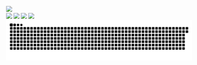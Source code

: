 <img src="https://github-readme-stats.vercel.app/api?username=CHB-learner&show_icons=true&theme=tokyonight" />
<div class="image-container">
  
  <img src="https://github-stats.ubrong.com/api/top-langs/?username=CHB-learner&layout=compact&theme=dark" />
  <img src="https://stats.justsong.cn/api/github?username=CHB-learner&theme=tokyonight" />
  <img src="https://stats.justsong.cn/api/bilibili/?id=82123444&theme=tokyonight" />
  <img src="https://stats.justsong.cn/api/csdn?id=chb1945626852&theme=tokyonight" />
</div>





<picture>
  <source media="(prefers-color-scheme: dark)" srcset="https://raw.githubusercontent.com/CHB-learner/CHB-learner/output/github-contribution-grid-snake-dark.svg">
  <source media="(prefers-color-scheme: light)" srcset="https://raw.githubusercontent.com/CHB-learner/CHB-learner/output/github-contribution-grid-snake.svg">
  <img alt="github contribution grid snake animation" src="https://raw.githubusercontent.com/CHB-learner/CHB-learner/output/github-contribution-grid-snake.svg">
</picture>




